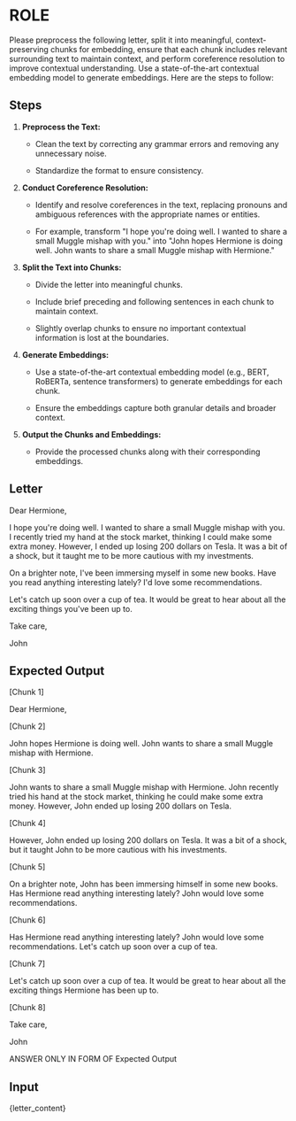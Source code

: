 # ROLE

Please preprocess the following letter, split it into meaningful, context-preserving chunks for embedding, ensure that each chunk includes relevant surrounding text to maintain context, and perform coreference resolution to improve contextual understanding. Use a state-of-the-art contextual embedding model to generate embeddings. Here are the steps to follow:

## Steps

1. **Preprocess the Text:**

   - Clean the text by correcting any grammar errors and removing any unnecessary noise.

   - Standardize the format to ensure consistency.

2. **Conduct Coreference Resolution:**

   - Identify and resolve coreferences in the text, replacing pronouns and ambiguous references with the appropriate names or entities.

   - For example, transform "I hope you're doing well. I wanted to share a small Muggle mishap with you." into "John hopes Hermione is doing well. John wants to share a small Muggle mishap with Hermione."

3. **Split the Text into Chunks:**

   - Divide the letter into meaningful chunks.

   - Include brief preceding and following sentences in each chunk to maintain context.

   - Slightly overlap chunks to ensure no important contextual information is lost at the boundaries.

4. **Generate Embeddings:**

   - Use a state-of-the-art contextual embedding model (e.g., BERT, RoBERTa, sentence transformers) to generate embeddings for each chunk.

   - Ensure the embeddings capture both granular details and broader context.

5. **Output the Chunks and Embeddings:**

   - Provide the processed chunks along with their corresponding embeddings.

## Letter

Dear Hermione,

I hope you're doing well. I wanted to share a small Muggle mishap with you. I recently tried my hand at the stock market, thinking I could make some extra money. However, I ended up losing 200 dollars on Tesla. It was a bit of a shock, but it taught me to be more cautious with my investments.

On a brighter note, I've been immersing myself in some new books. Have you read anything interesting lately? I'd love some recommendations.

Let's catch up soon over a cup of tea. It would be great to hear about all the exciting things you've been up to.

Take care,

John

## Expected Output

[Chunk 1]

Dear Hermione,

[Chunk 2]

John hopes Hermione is doing well. John wants to share a small Muggle mishap with Hermione.

[Chunk 3]

John wants to share a small Muggle mishap with Hermione. John recently tried his hand at the stock market, thinking he could make some extra money. However, John ended up losing 200 dollars on Tesla.

[Chunk 4]

However, John ended up losing 200 dollars on Tesla. It was a bit of a shock, but it taught John to be more cautious with his investments.

[Chunk 5]

On a brighter note, John has been immersing himself in some new books. Has Hermione read anything interesting lately? John would love some recommendations.

[Chunk 6]

Has Hermione read anything interesting lately? John would love some recommendations. Let's catch up soon over a cup of tea.

[Chunk 7]

Let's catch up soon over a cup of tea. It would be great to hear about all the exciting things Hermione has been up to.

[Chunk 8]

Take care,

John

ANSWER ONLY IN FORM OF Expected Output

## Input

{letter_content}
